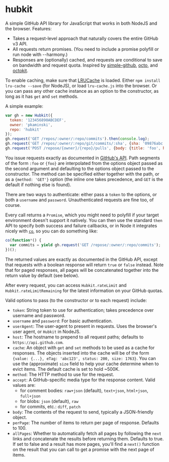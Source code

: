 hubkit
======

A simple GitHub API library for JavaScript that works in both NodeJS and the browser.  Features:
* Takes a request-level approach that naturally covers the entire GitHub v3 API.
* All requests return promises.  (You need to include a promise polyfill or run node with --harmony.)
* Responses are (optionally) cached, and requests are conditional to save on bandwidth and request quota.
Inspired by [simple-github](https://github.com/tobie/simple-github), [octo](https://github.com/Caged/octo), and [octokit](https://github.com/philschatz/octokit.js).

To enable caching, make sure that [LRUCache](https://github.com/isaacs/node-lru-cache) is loaded.
Either `npm install lru-cache --save` (for NodeJS), or load `lru-cache.js` into the browser.  Or you
can pass any other cache instance as an option to the constructor, as long as it has `get` and `set`
methods.

A simple example:

```javascript
var gh = new Hubkit({
  token: '123456890ABCDEF',
  owner: 'pkaminski',
  repo: 'hubkit'
});
gh.request('GET /repos/:owner/:repo/commits').then(console.log);
gh.request('GET /repos/:owner/:repo/git/commits/:sha', {sha: '09876abc'}).then(console.log);
gh.request('POST /repose/{owner}/{repo}/pulls', {body: {title: 'foo', head: 'bar', base: 'master'}});
```

You issue requests exactly as documented in [GitHub's API](https://developer.github.com/v3/).  Path
segments of the form `:foo` or `{foo}` are interpolated from the options object passed as the second
argument and defaulting to the options object passed to the constructor.  The method can be
specified either together with the path, or as a `{method: 'GET'}` option (the inline one takes
precedence, and `GET` is the default if nothing else is found).

There are two ways to authenticate:  either pass a `token` to the options, or both a `username` and
`password`.  Unauthenticated requests are fine too, of course.

Every call returns a `Promise`, which you might need to polyfill if your target environment doesn't
support it natively.  You can then use the standard `then` API to specify both success and failure
callbacks, or in Node it integrates nicely with [`co`](https://github.com/visionmedia/co), so you
can do something like:

```javascript
co(function*() {
  var commits = yield gh.request('GET /repose/:owner/:repo/commits');
})();
```

The returned values are exactly as documented in the GitHub API, except that requests with a boolean
response will return `true` or `false` instead.  Note that for paged responses, all pages will be
concatenated together into the return value by default (see below).

After every request, you can access `Hubkit.rateLimit` and `Hubkit.rateLimitRemaining` for the
latest information on your GitHub quotas.

Valid options to pass (to the constructor or to each request) include:
* `token`: String token to use for authentication; takes precedence over username and password.
* `username` and `password`: For basic authentication.
* `userAgent`: The user-agent to present in requests.  Uses the browser's user agent, or `Hubkit`
in NodeJS.
* `host`: The hostname to prepend to all request paths; defaults to `https://api.github.com`.
* `cache`: An object with `get` and `set` methods to be used as a cache for responses.  The objects
inserted into the cache will be of the form `{value: {...}, eTag: 'abc123', status: 200, size: 1763}`.
You can use the (approximate) `size` field to help your cache determine when to evict items.  The
default cache is set to hold ~500K.
* `method`: The HTTP method to use for the request.
* `accept`: A GitHub-specific media type for the response content.  Valid values are:
  * for comment bodies: `raw+json` (default), `text+json`, `html+json`, `full+json`
  * for blobs: `json` (default), `raw`
  * for commits, etc.: `diff`, `patch`
* `body`: The contents of the request to send, typically a JSON-friendly object.
* `perPage`: The number of items to return per page of response.  Defaults to 100.
* `allPages`: Whether to automatically fetch all pages by following the `next` links and concatenate
the results before returning them.  Defaults to true.  If set to false and a result has more pages,
you'll find a `next()` function on the result that you can call to get a promise with the next page
of items.
